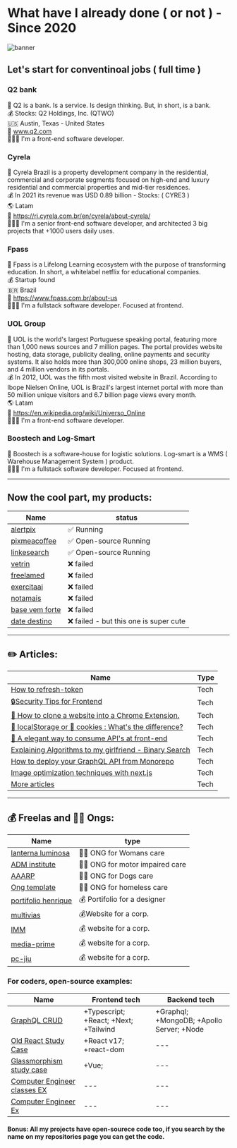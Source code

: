 # What have I already done ( or not ) - Since 2020
![banner](https://cdn.discordapp.com/attachments/1159194414879621281/1215358370798768148/image.png?ex=65fc75af&is=65ea00af&hm=bb49b7cd4043e54d5357048250fd7f595f9c4c9aa2bf2658d9fc754d1b554857&)

## Let's start for conventinoal jobs ( full time )

### Q2 bank
📌 Q2 is a bank. Is a service. Is design thinking. But, in short, is a bank. <br />
💰 Stocks: Q2 Holdings, Inc. (QTWO)<br />
🇺🇸 Austin, Texas - United States<br />
🔗 www.q2.com <br />
🤷🏽‍♂️ I'm a front-end software developer. <br />

### Cyrela 
📌 Cyrela Brazil is a property development company in the residential, commercial and corporate segments focused on high-end and luxury residential and commercial properties and mid-tier residences. <br />
💰 In 2021 its revenue was USD 0.89 billion - Stocks: ( CYRE3 ) <br />
🌎 Latam <br />
🔗 https://ri.cyrela.com.br/en/cyrela/about-cyrela/ <br />
🤷🏽‍♂️ I'm a senior front-end software developer, and architected 3 big projects that +1000 users daily uses. <br />

### Fpass
📌 Fpass is a Lifelong Learning ecosystem with the purpose of transforming education. In short, a whitelabel netflix for educational companies. <br />
💰 Startup found <br />
🇧🇷 Brazil <br />
🔗 https://www.fpass.com.br/about-us <br />
🤷🏽‍♂️ I'm a fullstack software developer. Focused at frontend. <br />

### UOL Group
📌 UOL is the world's largest Portuguese speaking portal, featuring more than 1,000 news sources and 7 million pages. The portal provides website hosting, data storage, publicity dealing, online payments and security systems. It also holds more than 300,000 online shops, 23 million buyers, and 4 million vendors in its portals. <br />
💰 In 2012, UOL was the fifth most visited website in Brazil. According to Ibope Nielsen Online, UOL is Brazil's largest internet portal with more than 50 million unique visitors and 6.7 billion page views every month. <br />
🌎 Latam <br />
🔗 https://en.wikipedia.org/wiki/Universo_Online <br />
🤷🏽‍♂️ I'm a front-end software developer. <br />

### Boostech and Log-Smart
📌 Boostech is a software-house for logistic solutions. Log-smart is a WMS ( Warehouse Management System ) product. <br />
🤷🏽‍♂️ I'm a fullstack software developer. Focused at frontend. <br />

-------

## Now the cool part, my products:
| Name      | status |
| ----------- | ----------- | 
| [alertpix](https://www.alertpix.live/) | ✅ Running |
| [pixmeacoffee](https://www.pixme.bio/)   | ✅ Open-source Running |
| [linkesearch](https://linkesearch.vercel.app/) | ✅ Open-source Running |
| [vetrin](https://linktr.ee/vetrin.agencia) | ❌ failed |
| [freelamed](https://freela-med.vercel.app/) | ❌ failed |
| [exercitaai](https://exercitaai.vercel.app/) | ❌ failed |
| [notamais](https://nota-mais-frontend.vercel.app/) | ❌ failed |
| [base vem forte](https://github.com/bolodissenoura/base-fut)| ❌ failed |
| [date destino](https://date-destino.vercel.app/)| ❌ failed - but this one is super cute |

-------

## ✏️ Articles:
| Name      | Type |
| ----------- | ----------- | 
| [How to refresh-token](https://dev.to/daniellimae/how-to-refresh-token-170n) | Tech |
| [🔒Security Tips for Frontend](https://dev.to/daniellimae/security-tips-for-frontend-5372) | Tech |
| [👥 How to clone a website into a Chrome Extension.](https://dev.to/daniellimae/how-to-clone-a-website-into-a-chrome-extension-41kg) | Tech |
|[ 🎒 localStorage or 🍪 cookies : What's the difference?](https://dev.to/daniellimae/localstorage-or-cookies-whats-the-difference-25ho) | Tech |
| [🌸 A elegant way to consume API's at front-end](https://dev.to/daniellimae/a-elegant-way-to-consume-apis-at-front-end-3m8m) | Tech |
| [Explaining Algorithms to my girlfriend - Binary Search](https://dev.to/daniellimae/explain-algorithms-binary-search-2e0g) | Tech |
| [How to deploy your GraphQL API from Monorepo](https://dev.to/daniellimae/how-to-deploy-your-graphql-api-from-monorepo-jpp) | Tech |
| [Image optimization techniques with next.js](https://dev.to/daniellimae/image-optimization-techniques-with-nextjs-47f6) | Tech |
| [More articles](https://dev.to/daniellimae) | Tech |


-------



## 💰 Freelas and 🤝🏽 Ongs:
| Name      | type |
| ----------- | ----------- | 
| [lanterna luminosa](https://www.lanternaluminosa.com.br/) | 🤝🏽 ONG for Womans care |
| [ADM institute](https://projetoadm.vercel.app/) | 🤝🏽 ONG for motor impaired care |
| [AAARP](https://aaarp.vercel.app/) | 🤝🏽 ONG for Dogs care |
| [Ong template](https://github.com/bolodissenoura/ONG) | 🤝🏽 ONG for homeless care |
| [portifolio henrique](https://henrique-vinhola.vercel.app/)   | 💰 Portifolio for a designer |
| [multivias](https://multivias-sinalizacao.vercel.app/) | 💰Website for a corp. |
| [IMM](https://instituto-lp.vercel.app/) | 💰 website for a corp. |
| [media-prime](https://mediaprime.vercel.app/) |  💰 website for a corp. |
| [pc-jiu ](https://pc-jiu.vercel.app/)| 💰 website for a corp.|


### For coders, open-source examples:


| Name      | Frontend tech | Backend tech |
| ----------- | ----------- | ----------- |
| [GraphQL CRUD](https://github.com/bolodissenoura/GQL-study-project) | +Typescript; +React; +Next; +Tailwind  | +Graphql; +MongoDB; +Apollo Server; +Node |
| [Old React Study Case](https://github.com/bolodissenoura/react-estudo-LOM)| +React v17; +react-dom | --- | --- |
| [Glassmorphism study case](https://github.com/bolodissenoura/nubank-glassmorphism) | +Vue; | --- | --- |
| [Computer Engineer classes EX](https://github.com/bolodissenoura/FEAU-ATIVIDADES)| --- | --- |
| [Computer Engineer Ex](https://github.com/bolodissenoura/Python-FEAU) | --- | --- |


#### Bonus: All my projects have open-sourece code too, if you search by the name on my repositories page you can get the code.
